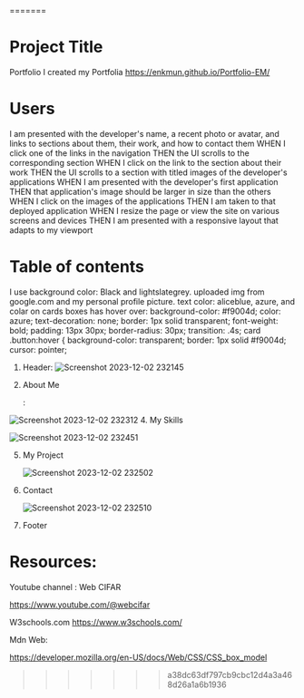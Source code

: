 =======
# Project Title
Portfolio 
I created my Portfolia 
https://enkmun.github.io/Portfolio-EM/
# Users
I am presented with the developer's name, a recent photo or avatar, and links to sections about them, their work, and how to contact them
WHEN I click one of the links in the navigation
THEN the UI scrolls to the corresponding section
WHEN I click on the link to the section about their work
THEN the UI scrolls to a section with titled images of the developer's applications
WHEN I am presented with the developer's first application
THEN that application's image should be larger in size than the others
WHEN I click on the images of the applications
THEN I am taken to that deployed application
WHEN I resize the page or view the site on various screens and devices
THEN I am presented with a responsive layout that adapts to my viewport

# Table of contents
I use background color: Black and lightslategrey.
uploaded img from google.com and my personal profile picture.
text color: aliceblue, azure, and colar
on cards boxes has hover over: 
    background-color: #f9004d;
    color: azure;
    text-decoration: none;
    border: 1px solid transparent;
    font-weight: bold;
    padding: 13px 30px;
    border-radius: 30px;
    transition: .4s;
    card .button:hover {
    background-color: transparent;
    border: 1px solid #f9004d;
    cursor: pointer;
1. Header: 
   ![Screenshot 2023-12-02 232145](https://github.com/Enkmun/Portfolio-EM/assets/147563607/e1cd3d58-6d47-4ccd-873b-8ab09b9c3134)
   

3. About Me <div id = "About Me"> :   

![Screenshot 2023-12-02 232312](https://github.com/Enkmun/Portfolio-EM/assets/147563607/5f11fd55-6d2a-45fc-a7c2-6e8a531eb3b7)
4. My Skills <div class= "my-skills">

![Screenshot 2023-12-02 232451](https://github.com/Enkmun/Portfolio-EM/assets/147563607/50f307b4-4cef-4c9a-90d6-304b829bac77)

5. My Project <div class="hire-me">
![Screenshot 2023-12-02 232502](https://github.com/Enkmun/Portfolio-EM/assets/147563607/1652367b-11e0-4bc7-9330-1f914d9b8e08)

6. Contact <div class= "contact-me">
![Screenshot 2023-12-02 232510](https://github.com/Enkmun/Portfolio-EM/assets/147563607/ef34d6f9-6fa2-4638-a285-8818b010931d)
7. Footer 

# Resources:
 Youtube channel : Web CIFAR 

https://www.youtube.com/@webcifar

W3schools.com
https://www.w3schools.com/


Mdn Web:

https://developer.mozilla.org/en-US/docs/Web/CSS/CSS_box_model
>>>>>>> a38dc63df797cb9cbc12d4a3a468d26a1a6b1936
